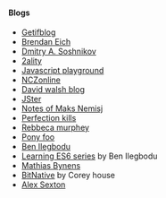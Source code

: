 #### Blogs
* [Getifblog](https://blog.getify.com/)
* [Brendan Eich](https://brendaneich.com/)
* [Dmitry A. Soshnikov](http://dmitrysoshnikov.com/)
* [2ality](http://www.2ality.com/)
* [Javascript playground](http://javascriptplayground.com/)
* [NCZonline](https://www.nczonline.net/)
* [David walsh blog](https://davidwalsh.name/)
* [JSter](http://jster.net/blog)
* [Notes of Maks Nemisj](https://nemisj.com/)
* [Perfection kills](http://perfectionkills.com/)
* [Rebbeca murphey](https://rmurphey.com/)
* [Pony foo](https://ponyfoo.com/)
* [Ben Ilegbodu](http://www.benmvp.com/)
* [Learning ES6 series](http://www.benmvp.com/learning-es6-series/) by Ben Ilegbodu
* [Mathias Bynens](https://mathiasbynens.be/)
* [BitNative](http://www.bitnative.com/) by Corey house
* [Alex Sexton](https://alexsexton.com/)


